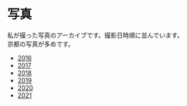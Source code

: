 # 写真

私が撮った写真のアーカイブです。撮影日時順に並んでいます。  
京都の写真が多めです。

- [2016](pages/2016.html)
- [2017](pages/2017.html)
- [2018](pages/2018.html)
- [2019](pages/2019.html)
- [2020](pages/2020.html)
- [2021](pages/2021.html)
